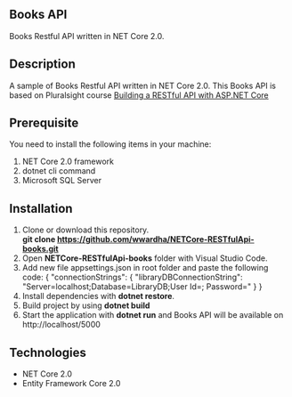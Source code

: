 ## Books API

Books Restful API written in NET Core 2.0.

## Description

A sample of Books Restful API written in NET Core 2.0. This Books API is based on Pluralsight course 
[Building a RESTful API with ASP.NET Core](https://app.pluralsight.com/library/courses/asp-dot-net-core-restful-api-building/table-of-contents) 

## Prerequisite

You need to install the following items in your machine:
1. NET Core 2.0 framework
2. dotnet cli command
3. Microsoft SQL Server

## Installation

1. Clone or download this repository.<br />
   <b>git clone https://github.com/wwardha/NETCore-RESTfulApi-books.git</b>
2. Open <b>NETCore-RESTfulApi-books</b> folder with Visual Studio Code.
3. Add new file appsettings.json in root folder and paste the following code:
   {
        "connectionStrings": {
            "libraryDBConnectionString": "Server=localhost;Database=LibraryDB;User Id=<Your SQL User Id>; Password=<Your SQL Server Password>"
        }
   }
4. Install dependencies with <b>dotnet restore</b>. 
5. Build project by using <b>dotnet build</b>
6. Start the application with <b>dotnet run</b> and Books API will be available on http://localhost/5000

## Technologies

* NET Core 2.0
* Entity Framework Core 2.0